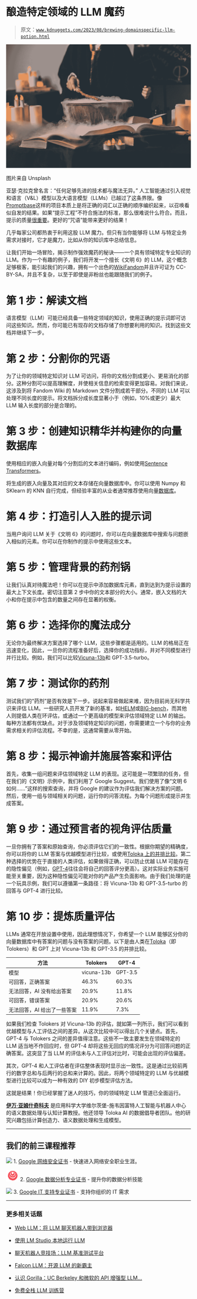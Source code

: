 # 酿造特定领域的 LLM 魔药

> 原文：[`www.kdnuggets.com/2023/08/brewing-domainspecific-llm-potion.html`](https://www.kdnuggets.com/2023/08/brewing-domainspecific-llm-potion.html)

![酿造特定领域的 LLM 魔药](img/f59d17e898dc57d2cb666479c010020f.png)

图片来自 Unsplash

亚瑟·克拉克曾名言：“任何足够先进的技术都与魔法无异。” 人工智能通过引入视觉和语言（V&L）模型以及大语言模型（LLMs）已越过了这条界限。像[Promptbase](https://promptbase.com)这样的项目本质上是将正确的词汇以正确的顺序编织起来，以召唤看似自发的结果。如果“提示工程”不符合施法的标准，那么很难说什么符合。而且，提示的质量[很重要](https://toloka.ai/blog/best-stable-diffusion-prompts/)。更好的“咒语”能带来更好的结果！

几乎每家公司都热衷于利用这股 LLM 魔力。但只有当你能够将 LLM 与特定业务需求对接时，它才是魔力，比如从你的知识库中总结信息。

让我们开始一场冒险，揭示制作强效魔药的秘诀——一个具有领域特定专业知识的 LLM。作为一个有趣的例子，我们将开发一个擅长《文明 6》的 LLM，这个概念足够极客，能引起我们的兴趣，拥有一个出色的[WikiFandom](https://civilization.fandom.com/wiki/Civilization_Games_Wiki)并且许可证为 CC-BY-SA，并且不复杂，以至于即使是非粉丝也能跟随我们的例子。

# 第 1 步：解读文档

语言模型（LLM）可能已经具备一些特定领域的知识，使用正确的提示词即可访问这些知识。然而，你可能已有现存的文档存储了你想要利用的知识。找到这些文档并继续下一步。

# 第 2 步：分割你的咒语

为了让你的领域特定知识对 LLM 可访问，将你的文档分割成更小、更易消化的部分。这种分割可以提高理解度，并使相关信息的检索变得更加容易。对我们来说，这涉及到将 Fandom Wiki 的 Markdown 文件分割成若干部分。不同的 LLM 可以处理不同长度的提示。将文档拆分成长度显著小于（例如，10%或更少）最大 LLM 输入长度的部分是合理的。

# 第 3 步：创建知识精华并构建你的向量数据库

使用相应的嵌入向量对每个分割后的文本进行编码，例如使用[Sentence Transformers](https://sbert.net/)。

将生成的嵌入向量及其对应的文本存储在向量数据库中。你可以使用 Numpy 和 SKlearn 的 KNN 自行完成，但经验丰富的从业者通常推荐使用向量[数据库](https://towardsdatascience.com/milvus-pinecone-vespa-weaviate-vald-gsi-what-unites-these-buzz-words-and-what-makes-each-9c65a3bd0696)。

# 第 4 步：打造引人入胜的提示词

当用户询问 LLM 关于《文明 6》的问题时，你可以在向量数据库中搜索与问题嵌入相似的元素。你可以在你制作的提示中使用这些文本。

# 第 5 步：管理背景的药剂锅

让我们认真对待魔法吧！你可以在提示中添加数据库元素，直到达到为提示设置的最大上下文长度。密切注意第 2 步中你的文本部分的大小。通常，嵌入文档的大小和你在提示中包含的数量之间存在显著的权衡。

# 第 6 步：选择你的魔法成分

无论你为最终解决方案选择了哪个 LLM，这些步骤都是适用的。LLM 的格局正在迅速变化，因此，一旦你的流程准备好后，选择你的成功指标，并对不同模型进行并行比较。例如，我们可以比较[Vicuna-13b](https://medium.com/@martin-thissen/vicuna-13b-best-free-chatgpt-alternative-according-to-gpt-4-tutorial-gpu-ec6eb513a717)和 GPT-3.5-turbo。

# 第 7 步：测试你的药剂

测试我们的“药剂”是否有效是下一步。说起来容易做起来难，因为目前尚无科学共识来评估 LLM。一些研究人员开发了新的基准，如[HELM](https://github.com/stanford-crfm/helm)或[BIG-bench](https://github.com/google/BIG-bench)，而其他人则提倡人类在环评估，或通过一个更高级的模型来评估领域特定 LLM 的输出。每种方法都有优缺点。对于涉及领域特定知识的问题，你需要建立一个与你的业务需求相关的评估流程。不幸的是，这通常需要从零开始。

# 第 8 步：揭示神谕并施展答案和评估

首先，收集一组问题来评估领域特定 LLM 的表现。这可能是一项繁琐的任务，但在我们的《文明》示例中，我们利用了 Google Suggest。我们使用了像“文明 6 如何……”这样的搜索查询，并将 Google 的建议作为评估我们解决方案的问题。然后，使用一组与领域相关的问题，运行你的问答流程。为每个问题形成提示并生成答案。

# 第 9 步：通过预言者的视角评估质量

一旦你拥有了答案和原始查询，你必须评估它们的一致性。根据你期望的精确度，你可以将你的 LLM 答案与优越模型进行比较，或使用[Toloka 上的并排比较](https://toloka.ai/docs/template-builder/templates/sbs-text/)。第二种选择的优势在于直接的人类评估，如果做得正确，可以防止优越 LLM 可能存在的隐性偏见（例如，[GPT-4](https://arxiv.org/abs/2305.11206)往往会将自己的回答评分更高）。这对实际业务实施可能至关重要，因为这种隐性偏见可能对你的产品产生负面影响。由于我们处理的是一个玩具示例，我们可以遵循第一条路径：将 Vicuna-13b 和 GPT-3.5-turbo 的回答与 GPT-4 进行比较。

# 第 10 步：提炼质量评估

LLMs 通常在开放设置中使用，因此理想情况下，你希望一个 LLM 能够区分你的向量数据库中有答案的问题与没有答案的问题。以下是由人类在[Toloka](https://toloka.ai/)（即 Tolokers）和 GPT 上对 Vicuna-13b 和 GPT-3.5 的并排比较。

| 方法 | Tolokers | GPT-4 |
| --- | --- | --- |
| 模型 | vicuna-13b | GPT-3.5 |
| 可回答，正确答案 | 46.3% | 60.3% | 80.9% |
| 无法回答，AI 没有给出答案 | 20.9% | 11.8% | 17.7% |
| 可回答，错误答案 | 20.9% | 20.6% | 1.4% |
| 无法回答，AI 给出了一些答案 | 11.9% | 7.3% | 0 |

如果我们检查 Tolokers 对 Vicuna-13b 的评估，就如第一列所示，我们可以看到优越模型与人工评估之间的差异。从这次比较中可以得出几个关键点。首先，GPT-4 与 Tolokers 之间的差异值得注意。这些不一致主要发生在领域特定的 LLM 适当地不作回应时，但 GPT-4 却将这些无回应的情况评分为可回答问题的正确答案。这突显了当 LLM 的评估未与人工评估对比时，可能会出现的评估偏差。

其次，GPT-4 和人工评估者在评估整体表现时显示出一致性。这是通过比较前两行的数字总和与后两行的总和来计算的。因此，将两个领域特定的 LLM 与优越模型进行比较可以成为一种有效的 DIY 初步模型评估方法。

这就是结果！你已经掌握了迷人的技巧，你的领域特定 LLM 管道已全面运行。

**[伊万·亚姆什奇科夫](https://www.linkedin.com/in/kroniker/?originalSubdomain=de)** 是应用科学大学维尔茨堡-施韦因富特人工智能与机器人中心的语义数据处理与认知计算教授。他还领导 Toloka AI 的数据倡导者团队。他的研究兴趣包括计算创造力、语义数据处理和生成模型。

* * *

## 我们的前三课程推荐

![](img/0244c01ba9267c002ef39d4907e0b8fb.png) 1\. [Google 网络安全证书](https://www.kdnuggets.com/google-cybersecurity) - 快速进入网络安全职业生涯。

![](img/e225c49c3c91745821c8c0368bf04711.png) 2\. [Google 数据分析专业证书](https://www.kdnuggets.com/google-data-analytics) - 提升你的数据分析技能

![](img/0244c01ba9267c002ef39d4907e0b8fb.png) 3\. [Google IT 支持专业证书](https://www.kdnuggets.com/google-itsupport) - 支持你组织的 IT 需求

* * *

### 更多相关话题

+   [Web LLM：将 LLM 聊天机器人带到浏览器](https://www.kdnuggets.com/2023/05/webllm-bring-llm-chatbots-browser.html)

+   [使用 LM Studio 本地运行 LLM](https://www.kdnuggets.com/run-an-llm-locally-with-lm-studio)

+   [聊天机器人竞技场：LLM 基准测试平台](https://www.kdnuggets.com/2023/05/chatbot-arena-llm-benchmark-platform.html)

+   [Falcon LLM：开源 LLM 的新霸主](https://www.kdnuggets.com/2023/06/falcon-llm-new-king-llms.html)

+   [认识 Gorilla：UC Berkeley 和微软的 API 增强型 LLM…](https://www.kdnuggets.com/2023/06/meet-gorilla-uc-berkeley-microsoft-apiaugmented-llm-outperforms-gpt4-chatgpt-claude.html)

+   [免费全栈 LLM 训练营](https://www.kdnuggets.com/2023/06/free-full-stack-llm-bootcamp.html)
